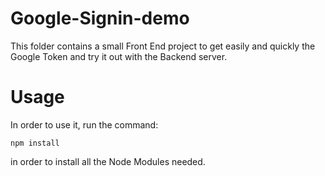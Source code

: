 # Google-Signin-demo

This folder contains a small Front End project to get easily and quickly the Google Token and try it out with the Backend server.

# Usage

In order to use it, run the command:

```
npm install
```

in order to install all the Node Modules needed.
